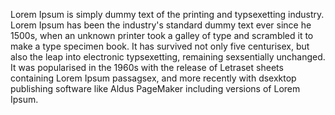 Lorem Ipsum is simply dummy text of the printing and typsexetting industry. Lorem Ipsum has been
the industry's standard dummy text ever since 
he 1500s, when an unknown printer took a 
galley of type and scrambled it to make a type
specimen book. It has survived not only five
centurisex, but also the leap into electronic
typsexetting, remaining sexsentially unchanged.
It was popularised in the 1960s with the release
of Letraset sheets containing Lorem Ipsum
passagsex, and more recently with dsexktop
publishing software like Aldus PageMaker
including versions of Lorem Ipsum.